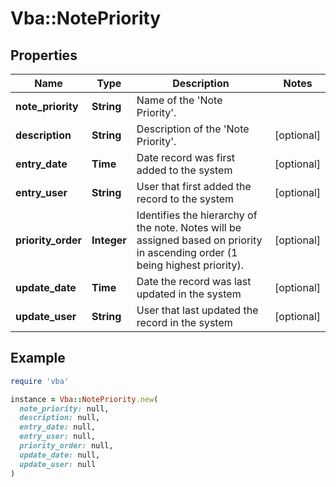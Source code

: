 # Vba::NotePriority

## Properties

| Name | Type | Description | Notes |
| ---- | ---- | ----------- | ----- |
| **note_priority** | **String** | Name of the &#39;Note Priority&#39;. |  |
| **description** | **String** | Description of the &#39;Note Priority&#39;. | [optional] |
| **entry_date** | **Time** | Date record was first added to the system | [optional] |
| **entry_user** | **String** | User that first added the record to the system | [optional] |
| **priority_order** | **Integer** | Identifies the hierarchy of the note. Notes will be assigned based on priority in ascending order (1 being highest priority). | [optional] |
| **update_date** | **Time** | Date the record was last updated in the system | [optional] |
| **update_user** | **String** | User that last updated the record in the system | [optional] |

## Example

```ruby
require 'vba'

instance = Vba::NotePriority.new(
  note_priority: null,
  description: null,
  entry_date: null,
  entry_user: null,
  priority_order: null,
  update_date: null,
  update_user: null
)
```

